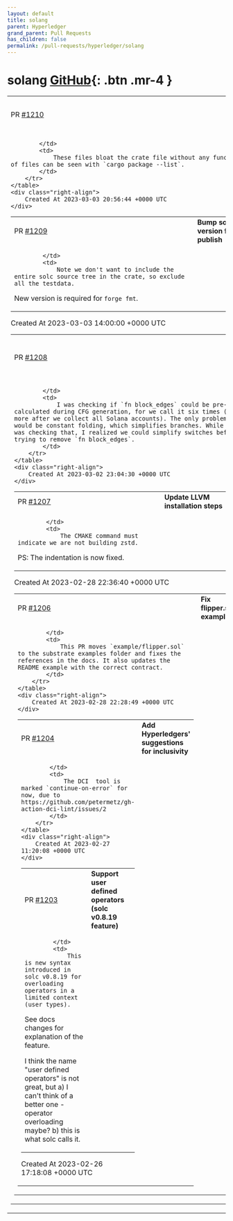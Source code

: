 ```yaml
---
layout: default
title: solang
parent: Hyperledger
grand_parent: Pull Requests
has_children: false
permalink: /pull-requests/hyperledger/solang
---
```


# solang <span class="fs-3 right-align">[GitHub](https://github.com/hyperledger/solang){: .btn .mr-4 }</span>


<div>
    <table>
        <tr>
            <td>
                PR <a href="https://github.com/hyperledger/solang/pull/1210" class=".btn">#1210</a>
            </td>
            <td>
                <b>
                    Remove unnecessary files from solang crate
                </b>
            </td>
        </tr>
        <tr>
            <td>
                
            </td>
            <td>
                These files bloat the crate file without any function. The list of files can be seen with `cargo package --list`.
            </td>
        </tr>
    </table>
    <div class="right-align">
        Created At 2023-03-03 20:56:44 +0000 UTC
    </div>
</div>

<div>
    <table>
        <tr>
            <td>
                PR <a href="https://github.com/hyperledger/solang/pull/1209" class=".btn">#1209</a>
            </td>
            <td>
                <b>
                    Bump solang-parser version for crate publish
                </b>
            </td>
        </tr>
        <tr>
            <td>
                
            </td>
            <td>
                Note we don't want to include the entire solc source tree in the crate, so exclude all the testdata.

New version is required for `forge fmt`.
            </td>
        </tr>
    </table>
    <div class="right-align">
        Created At 2023-03-03 14:00:00 +0000 UTC
    </div>
</div>

<div>
    <table>
        <tr>
            <td>
                PR <a href="https://github.com/hyperledger/solang/pull/1208" class=".btn">#1208</a>
            </td>
            <td>
                <b>
                    Simplify switch in constant folding
                </b>
            </td>
        </tr>
        <tr>
            <td>
                
            </td>
            <td>
                I was checking if `fn block_edges` could be pre-calculated during CFG generation, for we call it six times (one more after we collect all Solana accounts). The only problem would be constant folding, which simplifies branches. While I was checking that, I realized we could simplify switches before trying to remove `fn block_edges`.
            </td>
        </tr>
    </table>
    <div class="right-align">
        Created At 2023-03-02 23:04:30 +0000 UTC
    </div>
</div>

<div>
    <table>
        <tr>
            <td>
                PR <a href="https://github.com/hyperledger/solang/pull/1207" class=".btn">#1207</a>
            </td>
            <td>
                <b>
                    Update LLVM installation steps
                </b>
            </td>
        </tr>
        <tr>
            <td>
                
            </td>
            <td>
                The CMAKE command must indicate we are not building zstd. 

PS: The indentation is now fixed.
            </td>
        </tr>
    </table>
    <div class="right-align">
        Created At 2023-02-28 22:36:40 +0000 UTC
    </div>
</div>

<div>
    <table>
        <tr>
            <td>
                PR <a href="https://github.com/hyperledger/solang/pull/1206" class=".btn">#1206</a>
            </td>
            <td>
                <b>
                    Fix flipper.sol example
                </b>
            </td>
        </tr>
        <tr>
            <td>
                
            </td>
            <td>
                This PR moves `example/flipper.sol` to the substrate examples folder and fixes the references in the docs. It also updates the README example with the correct contract.
            </td>
        </tr>
    </table>
    <div class="right-align">
        Created At 2023-02-28 22:28:49 +0000 UTC
    </div>
</div>

<div>
    <table>
        <tr>
            <td>
                PR <a href="https://github.com/hyperledger/solang/pull/1204" class=".btn">#1204</a>
            </td>
            <td>
                <b>
                    Add Hyperledgers' suggestions for inclusivity
                </b>
            </td>
        </tr>
        <tr>
            <td>
                
            </td>
            <td>
                The DCI  tool is marked `continue-on-error` for now, due to https://github.com/petermetz/gh-action-dci-lint/issues/2
            </td>
        </tr>
    </table>
    <div class="right-align">
        Created At 2023-02-27 11:20:08 +0000 UTC
    </div>
</div>

<div>
    <table>
        <tr>
            <td>
                PR <a href="https://github.com/hyperledger/solang/pull/1203" class=".btn">#1203</a>
            </td>
            <td>
                <b>
                    Support user defined operators (solc v0.8.19 feature)
                </b>
            </td>
        </tr>
        <tr>
            <td>
                
            </td>
            <td>
                This is new syntax introduced in solc v0.8.19 for overloading operators in a limited context (user types).

See docs changes for explanation of the feature.

I think the name "user defined operators" is not great, but a) I can't think of a better one - operator overloading maybe? b) this is what solc calls it.
            </td>
        </tr>
    </table>
    <div class="right-align">
        Created At 2023-02-26 17:18:08 +0000 UTC
    </div>
</div>

